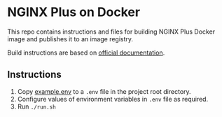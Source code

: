 # NGINX Plus on Docker

This repo contains instructions and files for building NGINX Plus Docker image and publishes it to an image registry.

Build instructions are based on [official documentation](https://docs.nginx.com/nginx/admin-guide/installing-nginx/installing-nginx-docker/#running-nginx-plus-in-a-docker-container).

## Instructions

1. Copy [example.env](./example.env) to a `.env` file in the project root directory.
1. Configure values of environment variables in `.env` file as required.
1. Run `./run.sh`

